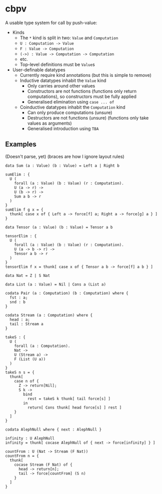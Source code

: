 # cbpv

A usable type system for call by push-value:

* Kinds
  * The `*` kind is split in two: `Value` and `Computation`
  * `U : Computation -> Value`
  * `F : Value -> Computation`
  * `(->) : Value -> Computation -> Computation`
  * etc.
  * Top-level definitions must be `Value`s
* User-definable datatypes
  * Currently require kind annotations (but this is simple to remove)
  * Inductive datatypes inhabit the `Value` kind
    * Only carries around other values
    * Constructors are not functions (functions only return computations),
      so constructors must be fully applied
    * Generalised elimination using `case ... of`
  * Coinductive datatypes inhabit the `Computation` kind
    * Can only produce computations (unsure)
    * Destructors are not functions (unsure) (functions only take values as arguments)
    * Generalised introduction using `TBA`

## Examples

(Doesn't parse, yet) (braces are how I ignore layout rules)

```
data Sum (a : Value) (b : Value) = Left a | Right b

sumElim : {
  U (
    forall (a : Value) (b : Value) (r : Computation).
    U (a -> r) ->
    U (b -> r) ->
    Sum a b -> r
  )
}
sumElim f g x = {
  thunk[ case x of { Left a -> force[f] a; Right a -> force[g] a } ]
}

data Tensor (a : Value) (b : Value) = Tensor a b

tensorElim : {
  U (
    forall (a : Value) (b : Value) (r : Computation).
    U (a -> b -> r) ->
    Tensor a b -> r
  )
}
tensorElim f x = thunk[ case x of { Tensor a b -> force[f] a b } ]

data Nat = Z | S Nat

data List (a : Value) = Nil | Cons a (List a)

codata Pair (a : Computation) (b : Computation) where {
  fst : a;
  snd : b
}

codata Stream (a : Computation) where {
  head : a;
  tail : Stream a
}

takeS : {
  U (
    forall (a : Computation). 
    Nat -> 
    U (Stream a) -> 
    F (List (U a))
  )
}
takeS n s = {
  thunk[
    case n of { 
      Z -> return[Nil]; 
      S k -> 
        bind 
          rest = takeS k thunk[ tail force[s] ]
        in 
          return[ Cons thunk[ head force[s] ] rest ]
    }
  ]
}

codata AlephNull where { next : AlephNull }
  
infinity : U AlephNull
infinity = thunk[ cocase AlephNull of { next -> force[infinity] } ]

countFrom : U (Nat -> Stream (F Nat))
countFrom n = {
  thunk[
    cocase Stream (F Nat) of { 
      head -> return[n]; 
      tail -> force[countFrom] (S n) 
    }
  ]
}
```
